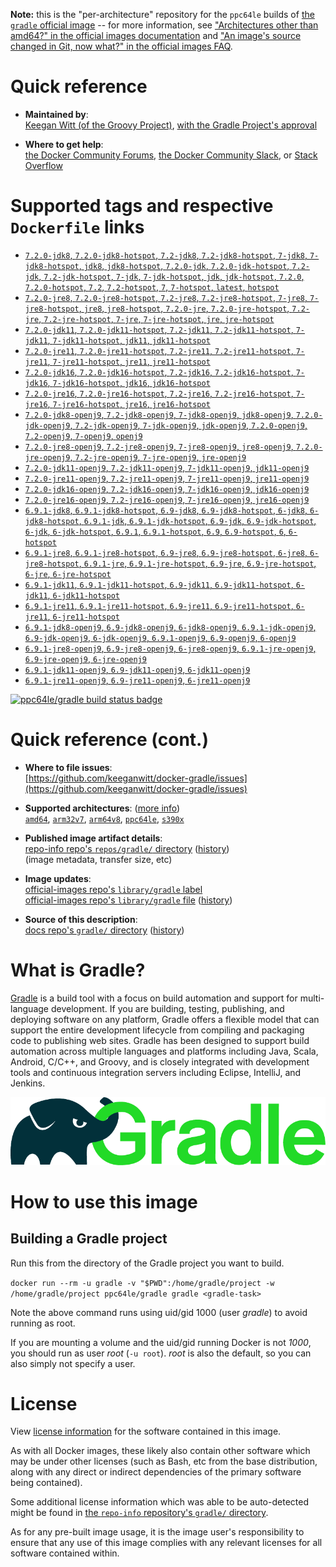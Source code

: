 <!--

********************************************************************************

WARNING:

    DO NOT EDIT "gradle/README.md"

    IT IS AUTO-GENERATED

    (from the other files in "gradle/" combined with a set of templates)

********************************************************************************

-->

**Note:** this is the "per-architecture" repository for the `ppc64le` builds of [the `gradle` official image](https://hub.docker.com/_/gradle) -- for more information, see ["Architectures other than amd64?" in the official images documentation](https://github.com/docker-library/official-images#architectures-other-than-amd64) and ["An image's source changed in Git, now what?" in the official images FAQ](https://github.com/docker-library/faq#an-images-source-changed-in-git-now-what).

# Quick reference

-	**Maintained by**:  
	[Keegan Witt (of the Groovy Project)](https://github.com/keeganwitt/docker-gradle), [with the Gradle Project's approval](https://discuss.gradle.org/t/official-docker-images/21159/8)

-	**Where to get help**:  
	[the Docker Community Forums](https://forums.docker.com/), [the Docker Community Slack](https://dockr.ly/slack), or [Stack Overflow](https://stackoverflow.com/search?tab=newest&q=docker)

# Supported tags and respective `Dockerfile` links

-	[`7.2.0-jdk8`, `7.2.0-jdk8-hotspot`, `7.2-jdk8`, `7.2-jdk8-hotspot`, `7-jdk8`, `7-jdk8-hotspot`, `jdk8`, `jdk8-hotspot`, `7.2.0-jdk`, `7.2.0-jdk-hotspot`, `7.2-jdk`, `7.2-jdk-hotspot`, `7-jdk`, `7-jdk-hotspot`, `jdk`, `jdk-hotspot`, `7.2.0`, `7.2.0-hotspot`, `7.2`, `7.2-hotspot`, `7`, `7-hotspot`, `latest`, `hotspot`](https://github.com/keeganwitt/docker-gradle/blob/314183716a384cb67c3dfd8e7a35c06aa0ab472e/hotspot/jdk8/Dockerfile)
-	[`7.2.0-jre8`, `7.2.0-jre8-hotspot`, `7.2-jre8`, `7.2-jre8-hotspot`, `7-jre8`, `7-jre8-hotspot`, `jre8`, `jre8-hotspot`, `7.2.0-jre`, `7.2.0-jre-hotspot`, `7.2-jre`, `7.2-jre-hotspot`, `7-jre`, `7-jre-hotspot`, `jre`, `jre-hotspot`](https://github.com/keeganwitt/docker-gradle/blob/314183716a384cb67c3dfd8e7a35c06aa0ab472e/hotspot/jre8/Dockerfile)
-	[`7.2.0-jdk11`, `7.2.0-jdk11-hotspot`, `7.2-jdk11`, `7.2-jdk11-hotspot`, `7-jdk11`, `7-jdk11-hotspot`, `jdk11`, `jdk11-hotspot`](https://github.com/keeganwitt/docker-gradle/blob/314183716a384cb67c3dfd8e7a35c06aa0ab472e/hotspot/jdk11/Dockerfile)
-	[`7.2.0-jre11`, `7.2.0-jre11-hotspot`, `7.2-jre11`, `7.2-jre11-hotspot`, `7-jre11`, `7-jre11-hotspot`, `jre11`, `jre11-hotspot`](https://github.com/keeganwitt/docker-gradle/blob/314183716a384cb67c3dfd8e7a35c06aa0ab472e/hotspot/jre11/Dockerfile)
-	[`7.2.0-jdk16`, `7.2.0-jdk16-hotspot`, `7.2-jdk16`, `7.2-jdk16-hotspot`, `7-jdk16`, `7-jdk16-hotspot`, `jdk16`, `jdk16-hotspot`](https://github.com/keeganwitt/docker-gradle/blob/314183716a384cb67c3dfd8e7a35c06aa0ab472e/hotspot/jdk16/Dockerfile)
-	[`7.2.0-jre16`, `7.2.0-jre16-hotspot`, `7.2-jre16`, `7.2-jre16-hotspot`, `7-jre16`, `7-jre16-hotspot`, `jre16`, `jre16-hotspot`](https://github.com/keeganwitt/docker-gradle/blob/314183716a384cb67c3dfd8e7a35c06aa0ab472e/hotspot/jre16/Dockerfile)
-	[`7.2.0-jdk8-openj9`, `7.2-jdk8-openj9`, `7-jdk8-openj9`, `jdk8-openj9`, `7.2.0-jdk-openj9`, `7.2-jdk-openj9`, `7-jdk-openj9`, `jdk-openj9`, `7.2.0-openj9`, `7.2-openj9`, `7-openj9`, `openj9`](https://github.com/keeganwitt/docker-gradle/blob/314183716a384cb67c3dfd8e7a35c06aa0ab472e/openj9/jdk8/Dockerfile)
-	[`7.2.0-jre8-openj9`, `7.2-jre8-openj9`, `7-jre8-openj9`, `jre8-openj9`, `7.2.0-jre-openj9`, `7.2-jre-openj9`, `7-jre-openj9`, `jre-openj9`](https://github.com/keeganwitt/docker-gradle/blob/314183716a384cb67c3dfd8e7a35c06aa0ab472e/openj9/jre8/Dockerfile)
-	[`7.2.0-jdk11-openj9`, `7.2-jdk11-openj9`, `7-jdk11-openj9`, `jdk11-openj9`](https://github.com/keeganwitt/docker-gradle/blob/314183716a384cb67c3dfd8e7a35c06aa0ab472e/openj9/jdk11/Dockerfile)
-	[`7.2.0-jre11-openj9`, `7.2-jre11-openj9`, `7-jre11-openj9`, `jre11-openj9`](https://github.com/keeganwitt/docker-gradle/blob/314183716a384cb67c3dfd8e7a35c06aa0ab472e/openj9/jre11/Dockerfile)
-	[`7.2.0-jdk16-openj9`, `7.2-jdk16-openj9`, `7-jdk16-openj9`, `jdk16-openj9`](https://github.com/keeganwitt/docker-gradle/blob/314183716a384cb67c3dfd8e7a35c06aa0ab472e/openj9/jdk16/Dockerfile)
-	[`7.2.0-jre16-openj9`, `7.2-jre16-openj9`, `7-jre16-openj9`, `jre16-openj9`](https://github.com/keeganwitt/docker-gradle/blob/314183716a384cb67c3dfd8e7a35c06aa0ab472e/openj9/jre16/Dockerfile)
-	[`6.9.1-jdk8`, `6.9.1-jdk8-hotspot`, `6.9-jdk8`, `6.9-jdk8-hotspot`, `6-jdk8`, `6-jdk8-hotspot`, `6.9.1-jdk`, `6.9.1-jdk-hotspot`, `6.9-jdk`, `6.9-jdk-hotspot`, `6-jdk`, `6-jdk-hotspot`, `6.9.1`, `6.9.1-hotspot`, `6.9`, `6.9-hotspot`, `6`, `6-hotspot`](https://github.com/keeganwitt/docker-gradle/blob/808c1e65276284d6f065488c4b4b81027341dcb8/hotspot/jdk8/Dockerfile)
-	[`6.9.1-jre8`, `6.9.1-jre8-hotspot`, `6.9-jre8`, `6.9-jre8-hotspot`, `6-jre8`, `6-jre8-hotspot`, `6.9.1-jre`, `6.9.1-jre-hotspot`, `6.9-jre`, `6.9-jre-hotspot`, `6-jre`, `6-jre-hotspot`](https://github.com/keeganwitt/docker-gradle/blob/808c1e65276284d6f065488c4b4b81027341dcb8/hotspot/jre8/Dockerfile)
-	[`6.9.1-jdk11`, `6.9.1-jdk11-hotspot`, `6.9-jdk11`, `6.9-jdk11-hotspot`, `6-jdk11`, `6-jdk11-hotspot`](https://github.com/keeganwitt/docker-gradle/blob/808c1e65276284d6f065488c4b4b81027341dcb8/hotspot/jdk11/Dockerfile)
-	[`6.9.1-jre11`, `6.9.1-jre11-hotspot`, `6.9-jre11`, `6.9-jre11-hotspot`, `6-jre11`, `6-jre11-hotspot`](https://github.com/keeganwitt/docker-gradle/blob/808c1e65276284d6f065488c4b4b81027341dcb8/hotspot/jre11/Dockerfile)
-	[`6.9.1-jdk8-openj9`, `6.9-jdk8-openj9`, `6-jdk8-openj9`, `6.9.1-jdk-openj9`, `6.9-jdk-openj9`, `6-jdk-openj9`, `6.9.1-openj9`, `6.9-openj9`, `6-openj9`](https://github.com/keeganwitt/docker-gradle/blob/808c1e65276284d6f065488c4b4b81027341dcb8/openj9/jdk8/Dockerfile)
-	[`6.9.1-jre8-openj9`, `6.9-jre8-openj9`, `6-jre8-openj9`, `6.9.1-jre-openj9`, `6.9-jre-openj9`, `6-jre-openj9`](https://github.com/keeganwitt/docker-gradle/blob/808c1e65276284d6f065488c4b4b81027341dcb8/openj9/jre8/Dockerfile)
-	[`6.9.1-jdk11-openj9`, `6.9-jdk11-openj9`, `6-jdk11-openj9`](https://github.com/keeganwitt/docker-gradle/blob/808c1e65276284d6f065488c4b4b81027341dcb8/openj9/jdk11/Dockerfile)
-	[`6.9.1-jre11-openj9`, `6.9-jre11-openj9`, `6-jre11-openj9`](https://github.com/keeganwitt/docker-gradle/blob/808c1e65276284d6f065488c4b4b81027341dcb8/openj9/jre11/Dockerfile)

[![ppc64le/gradle build status badge](https://img.shields.io/jenkins/s/https/doi-janky.infosiftr.net/job/multiarch/job/ppc64le/job/gradle.svg?label=ppc64le/gradle%20%20build%20job)](https://doi-janky.infosiftr.net/job/multiarch/job/ppc64le/job/gradle/)

# Quick reference (cont.)

-	**Where to file issues**:  
	[https://github.com/keeganwitt/docker-gradle/issues](https://github.com/keeganwitt/docker-gradle/issues)

-	**Supported architectures**: ([more info](https://github.com/docker-library/official-images#architectures-other-than-amd64))  
	[`amd64`](https://hub.docker.com/r/amd64/gradle/), [`arm32v7`](https://hub.docker.com/r/arm32v7/gradle/), [`arm64v8`](https://hub.docker.com/r/arm64v8/gradle/), [`ppc64le`](https://hub.docker.com/r/ppc64le/gradle/), [`s390x`](https://hub.docker.com/r/s390x/gradle/)

-	**Published image artifact details**:  
	[repo-info repo's `repos/gradle/` directory](https://github.com/docker-library/repo-info/blob/master/repos/gradle) ([history](https://github.com/docker-library/repo-info/commits/master/repos/gradle))  
	(image metadata, transfer size, etc)

-	**Image updates**:  
	[official-images repo's `library/gradle` label](https://github.com/docker-library/official-images/issues?q=label%3Alibrary%2Fgradle)  
	[official-images repo's `library/gradle` file](https://github.com/docker-library/official-images/blob/master/library/gradle) ([history](https://github.com/docker-library/official-images/commits/master/library/gradle))

-	**Source of this description**:  
	[docs repo's `gradle/` directory](https://github.com/docker-library/docs/tree/master/gradle) ([history](https://github.com/docker-library/docs/commits/master/gradle))

# What is Gradle?

[Gradle](https://gradle.org/) is a build tool with a focus on build automation and support for multi-language development. If you are building, testing, publishing, and deploying software on any platform, Gradle offers a flexible model that can support the entire development lifecycle from compiling and packaging code to publishing web sites. Gradle has been designed to support build automation across multiple languages and platforms including Java, Scala, Android, C/C++, and Groovy, and is closely integrated with development tools and continuous integration servers including Eclipse, IntelliJ, and Jenkins.

![logo](https://raw.githubusercontent.com/docker-library/docs/c3d3ca6beed000f9ba6eabc98f3399158f520256/gradle/logo.png)

# How to use this image

## Building a Gradle project

Run this from the directory of the Gradle project you want to build.

`docker run --rm -u gradle -v "$PWD":/home/gradle/project -w /home/gradle/project ppc64le/gradle gradle <gradle-task>`

Note the above command runs using uid/gid 1000 (user *gradle*) to avoid running as root.

If you are mounting a volume and the uid/gid running Docker is not *1000*, you should run as user *root* (`-u root`). *root* is also the default, so you can also simply not specify a user.

# License

View [license information](https://gradle.org/license/) for the software contained in this image.

As with all Docker images, these likely also contain other software which may be under other licenses (such as Bash, etc from the base distribution, along with any direct or indirect dependencies of the primary software being contained).

Some additional license information which was able to be auto-detected might be found in [the `repo-info` repository's `gradle/` directory](https://github.com/docker-library/repo-info/tree/master/repos/gradle).

As for any pre-built image usage, it is the image user's responsibility to ensure that any use of this image complies with any relevant licenses for all software contained within.
